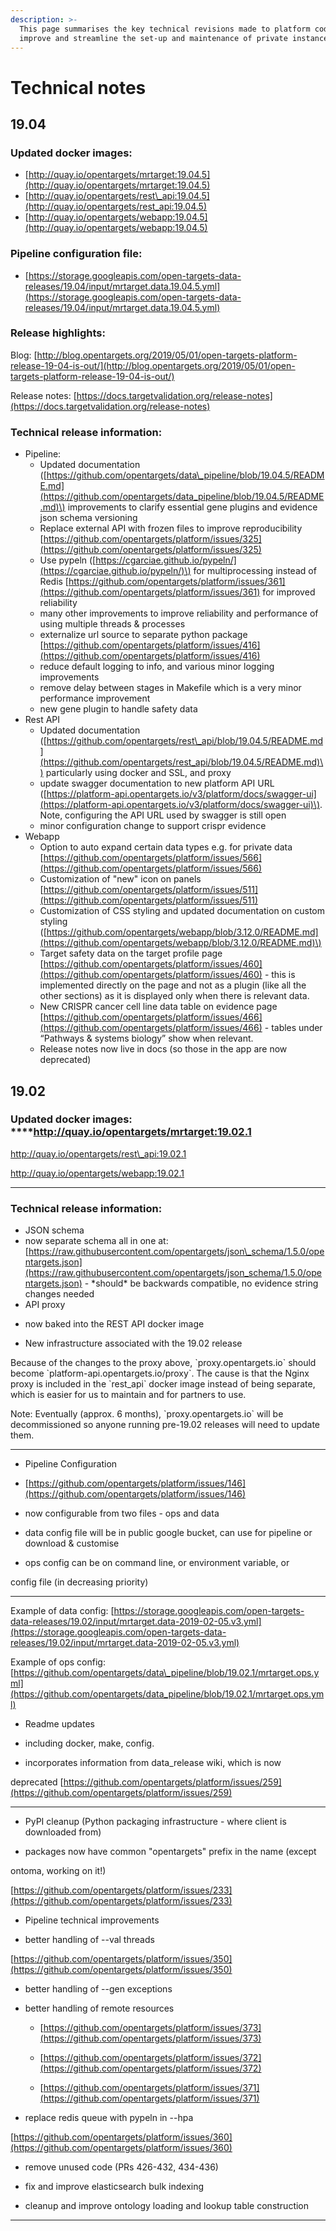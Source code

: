 ```yaml
---
description: >-
  This page summarises the key technical revisions made to platform code to
  improve and streamline the set-up and maintenance of private instances
---
```


# Technical notes

## **19.04**

### Updated docker images:

* [http://quay.io/opentargets/mrtarget:19.04.5](http://quay.io/opentargets/mrtarget:19.04.5)
* [http://quay.io/opentargets/rest\_api:19.04.5](http://quay.io/opentargets/rest_api:19.04.5)
* [http://quay.io/opentargets/webapp:19.04.5](http://quay.io/opentargets/webapp:19.04.5)

### Pipeline configuration file:

* [https://storage.googleapis.com/open-targets-data-releases/19.04/input/mrtarget.data.19.04.5.yml](https://storage.googleapis.com/open-targets-data-releases/19.04/input/mrtarget.data.19.04.5.yml)

### Release highlights:

Blog: [http://blog.opentargets.org/2019/05/01/open-targets-platform-release-19-04-is-out/](http://blog.opentargets.org/2019/05/01/open-targets-platform-release-19-04-is-out/)

Release notes: [https://docs.targetvalidation.org/release-notes](https://docs.targetvalidation.org/release-notes)  


### Technical release information: 

* Pipeline:
  * Updated documentation \([https://github.com/opentargets/data\_pipeline/blob/19.04.5/README.md](https://github.com/opentargets/data_pipeline/blob/19.04.5/README.md)\) improvements to clarify essential gene plugins and evidence json schema versioning
  * Replace external API with frozen files to improve reproducibility [https://github.com/opentargets/platform/issues/325](https://github.com/opentargets/platform/issues/325)
  * Use pypeln \([https://cgarciae.github.io/pypeln/](https://cgarciae.github.io/pypeln/)\) for multiprocessing instead of Redis [https://github.com/opentargets/platform/issues/361](https://github.com/opentargets/platform/issues/361) for improved reliability
  * many other improvements to improve reliability and performance of using multiple threads & processes
  * externalize url source to separate python package [https://github.com/opentargets/platform/issues/416](https://github.com/opentargets/platform/issues/416)
  * reduce default logging to info, and various minor logging improvements
  * remove delay between stages in Makefile which is a very minor performance improvement
  * new gene plugin to handle safety data
* Rest API
  * Updated documentation \([https://github.com/opentargets/rest\_api/blob/19.04.5/README.md](https://github.com/opentargets/rest_api/blob/19.04.5/README.md)\) particularly using docker and SSL, and proxy
  * update swagger documentation to new platform API URL \([https://platform-api.opentargets.io/v3/platform/docs/swagger-ui](https://platform-api.opentargets.io/v3/platform/docs/swagger-ui)\). Note, configuring the API URL used by swagger is still open
  * minor configuration change to support crispr evidence
* Webapp
  * Option to auto expand certain data types e.g. for private data [https://github.com/opentargets/platform/issues/566](https://github.com/opentargets/platform/issues/566)
  * Customization of "new" icon on panels [https://github.com/opentargets/platform/issues/511](https://github.com/opentargets/platform/issues/511)
  * Customization of CSS styling and updated documentation on custom styling \([https://github.com/opentargets/webapp/blob/3.12.0/README.md](https://github.com/opentargets/webapp/blob/3.12.0/README.md)\)
  * Target safety data on the target profile page [https://github.com/opentargets/platform/issues/460](https://github.com/opentargets/platform/issues/460) - this is implemented directly on the page and not as a plugin \(like all the other sections\) as it is displayed only when there is relevant data.
  * New CRISPR cancer cell line data table on evidence page [https://github.com/opentargets/platform/issues/466](https://github.com/opentargets/platform/issues/466) - tables under “Pathways & systems biology” show when relevant.
  * Release notes now live in docs \(so those in the app are now deprecated\)

## **19.02**

### Updated docker images: ****http://quay.io/opentargets/mrtarget:19.02.1

http://quay.io/opentargets/rest\_api:19.02.1

http://quay.io/opentargets/webapp:19.02.1  
  
****

### **Technical release information:** 

* JSON schema
* now separate schema all in one at: [https://raw.githubusercontent.com/opentargets/json\_schema/1.5.0/opentargets.json](https://raw.githubusercontent.com/opentargets/json_schema/1.5.0/opentargets.json) - \*should\* be backwards compatible, no evidence string changes needed 
* API proxy

- now baked into the REST API docker image  


* New infrastructure associated with the 19.02 release

Because of the changes to the proxy above, \`proxy.opentargets.io\` should become \`platform-api.opentargets.io/proxy\`. The cause is that the Nginx proxy is included in the \`rest\_api\` docker image instead of being separate, which is easier for us to maintain and for partners to use.  


Note: Eventually \(approx. 6 months\), \`proxy.opentargets.io\` will be decommissioned so anyone running pre-19.02 releases will need to update them.  
****

* Pipeline Configuration

- [https://github.com/opentargets/platform/issues/146](https://github.com/opentargets/platform/issues/146)

- now configurable from two files - ops and data

- data config file will be in public google bucket, can use for pipeline or download & customise

- ops config can be on command line, or environment variable, or

config file \(in decreasing priority\)  
****

Example of data config: [https://storage.googleapis.com/open-targets-data-releases/19.02/input/mrtarget.data-2019-02-05.v3.yml](https://storage.googleapis.com/open-targets-data-releases/19.02/input/mrtarget.data-2019-02-05.v3.yml)  


Example of ops config: [https://github.com/opentargets/data\_pipeline/blob/19.02.1/mrtarget.ops.yml](https://github.com/opentargets/data_pipeline/blob/19.02.1/mrtarget.ops.yml)  
  
  


* Readme updates

- including docker, make, config.

- incorporates information from data\_release wiki, which is now

deprecated [https://github.com/opentargets/platform/issues/259](https://github.com/opentargets/platform/issues/259)  
****

* PyPI cleanup \(Python packaging infrastructure - where client is downloaded from\)

- packages now have common "opentargets" prefix in the name \(except

ontoma, working on it!\)

[https://github.com/opentargets/platform/issues/233](https://github.com/opentargets/platform/issues/233)  


* Pipeline technical improvements

- better handling of --val threads

[https://github.com/opentargets/platform/issues/350](https://github.com/opentargets/platform/issues/350)

- better handling of --gen exceptions

- better handling of remote resources

   - [https://github.com/opentargets/platform/issues/373](https://github.com/opentargets/platform/issues/373)

   - [https://github.com/opentargets/platform/issues/372](https://github.com/opentargets/platform/issues/372)

   - [https://github.com/opentargets/platform/issues/371](https://github.com/opentargets/platform/issues/371)

- replace redis queue with pypeln in --hpa

[https://github.com/opentargets/platform/issues/360](https://github.com/opentargets/platform/issues/360)

- remove unused code \(PRs 426-432, 434-436\)

- fix and improve elasticsearch bulk indexing

- cleanup and improve ontology loading and lookup table construction  
****

